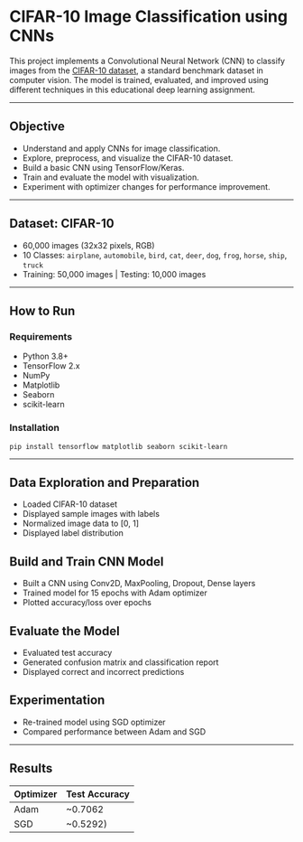 # CIFAR-10 Image Classification using CNNs

This project implements a Convolutional Neural Network (CNN) to classify images from the [CIFAR-10 dataset](https://www.cs.toronto.edu/~kriz/cifar.html), a standard benchmark dataset in computer vision. The model is trained, evaluated, and improved using different techniques in this educational deep learning assignment.

---

## Objective

- Understand and apply CNNs for image classification.
- Explore, preprocess, and visualize the CIFAR-10 dataset.
- Build a basic CNN using TensorFlow/Keras.
- Train and evaluate the model with visualization.
- Experiment with optimizer changes for performance improvement.

---

## Dataset: CIFAR-10

- 60,000 images (32x32 pixels, RGB)
- 10 Classes: `airplane`, `automobile`, `bird`, `cat`, `deer`, `dog`, `frog`, `horse`, `ship`, `truck`
- Training: 50,000 images | Testing: 10,000 images

---

## How to Run

### Requirements

- Python 3.8+
- TensorFlow 2.x
- NumPy
- Matplotlib
- Seaborn
- scikit-learn

### Installation

`pip install tensorflow matplotlib seaborn scikit-learn`

---

## Data Exploration and Preparation
- Loaded CIFAR-10 dataset
- Displayed sample images with labels
- Normalized image data to [0, 1]
- Displayed label distribution

## Build and Train CNN Model
- Built a CNN using Conv2D, MaxPooling, Dropout, Dense layers
- Trained model for 15 epochs with Adam optimizer
- Plotted accuracy/loss over epochs

## Evaluate the Model
- Evaluated test accuracy
- Generated confusion matrix and classification report
- Displayed correct and incorrect predictions

## Experimentation
- Re-trained model using SGD optimizer
- Compared performance between Adam and SGD

---

## Results
| Optimizer | Test Accuracy |
| --------- | ------------- |
| Adam      | \~0.7062      |
| SGD       | \~0.5292)     |

